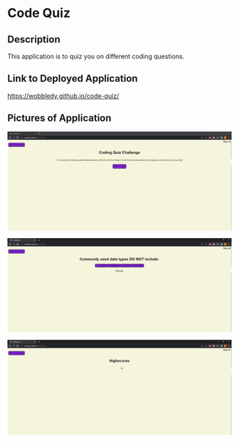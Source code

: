 # Code Quiz

## Description

This application is to quiz you on different coding questions.

## Link to Deployed Application

https://wobbledy.github.io/code-quiz/

## Pictures of Application

![application screenshot1](./assets/img/quiz1.PNG)

![application screenshot2](./assets/img/quiz2.PNG)

![application screenshot3](./assets/img/quiz3.PNG)

